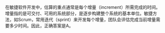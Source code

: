 在敏捷软件开发中，估算的重点通常是每个增量（increment）所需完成的时间。增量指的是可交付、可用的系统部分，是逐步构建整个系统的基本单位。敏捷方法，如Scrum，常用迭代（sprint）来开发每个增量，团队会评估完成当前增量需要多少时间。因此，正确答案是A。